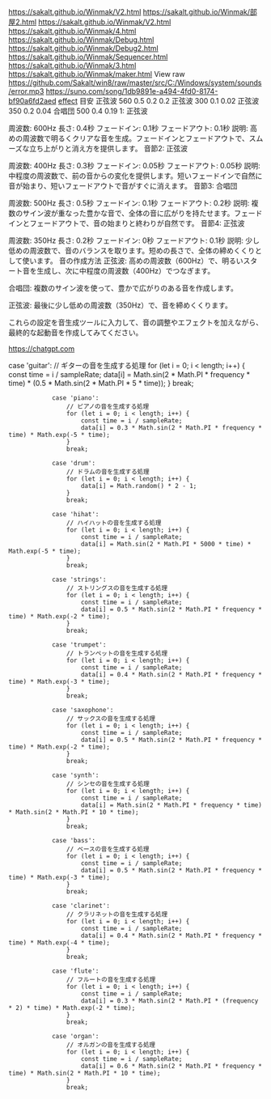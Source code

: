 https://sakalt.github.io/Winmak/V2.html
https://sakalt.github.io/Winmak/部屋2.html
https://sakalt.github.io/Winmak/V2.html
https://sakalt.github.io/Winmak/4.html
https://sakalt.github.io/Winmak/Debug.html
https://sakalt.github.io/Winmak/Debug2.html
https://sakalt.github.io/Winmak/Sequencer.html
https://sakalt.github.io/Winmak/3.html
https://sakalt.github.io/Winmak/maker.html
View raw https://github.com/Sakalt/win8/raw/master/src/C:/Windows/system/sounds/error.mp3
https://suno.com/song/1db9891e-a494-4fd0-8174-bf90a6fd2aed
[effect](https://sakalt.github.io/Winmak/effect.html)
目安
正弦波 
560
0.5
0.2
0.2
正弦波
300
0.1
0.02
正弦波
350
0.2
0.04
合唱団
500
0.4
0.19
1: 正弦波

周波数: 600Hz
長さ: 0.4秒
フェードイン: 0.1秒
フェードアウト: 0.1秒
説明: 高めの周波数で明るくクリアな音を生成。フェードインとフェードアウトで、スムーズな立ち上がりと消え方を提供します。
音節2: 正弦波

周波数: 400Hz
長さ: 0.3秒
フェードイン: 0.05秒
フェードアウト: 0.05秒
説明: 中程度の周波数で、前の音からの変化を提供します。短いフェードインで自然に音が始まり、短いフェードアウトで音がすぐに消えます。
音節3: 合唱団

周波数: 500Hz
長さ: 0.5秒
フェードイン: 0.1秒
フェードアウト: 0.2秒
説明: 複数のサイン波が重なった豊かな音で、全体の音に広がりを持たせます。フェードインとフェードアウトで、音の始まりと終わりが自然です。
音節4: 正弦波

周波数: 350Hz
長さ: 0.2秒
フェードイン: 0秒
フェードアウト: 0.1秒
説明: 少し低めの周波数で、音のバランスを取ります。短めの長さで、全体の締めくくりとして使います。
音の作成方法
正弦波: 高めの周波数（600Hz）で、明るいスタート音を生成し、次に中程度の周波数（400Hz）でつなぎます。

合唱団: 複数のサイン波を使って、豊かで広がりのある音を作成します。

正弦波: 最後に少し低めの周波数（350Hz）で、音を締めくくります。

これらの設定を音生成ツールに入力して、音の調整やエフェクトを加えながら、最終的な起動音を作成してみてください。



https://chatgpt.com

case 'guitar':
                    // ギターの音を生成する処理
                    for (let i = 0; i < length; i++) {
                        const time = i / sampleRate;
                        data[i] = Math.sin(2 * Math.PI * frequency * time) * (0.5 * Math.sin(2 * Math.PI * 5 * time));
                    }
                    break;
                    
                case 'piano':
                    // ピアノの音を生成する処理
                    for (let i = 0; i < length; i++) {
                        const time = i / sampleRate;
                        data[i] = 0.3 * Math.sin(2 * Math.PI * frequency * time) * Math.exp(-5 * time);
                    }
                    break;
                    
                case 'drum':
                    // ドラムの音を生成する処理
                    for (let i = 0; i < length; i++) {
                        data[i] = Math.random() * 2 - 1;
                    }
                    break;
                    
                case 'hihat':
                    // ハイハットの音を生成する処理
                    for (let i = 0; i < length; i++) {
                        const time = i / sampleRate;
                        data[i] = Math.sin(2 * Math.PI * 5000 * time) * Math.exp(-5 * time);
                    }
                    break;
                    
                case 'strings':
                    // ストリングスの音を生成する処理
                    for (let i = 0; i < length; i++) {
                        const time = i / sampleRate;
                        data[i] = 0.5 * Math.sin(2 * Math.PI * frequency * time) * Math.exp(-2 * time);
                    }
                    break;
                    
                case 'trumpet':
                    // トランペットの音を生成する処理
                    for (let i = 0; i < length; i++) {
                        const time = i / sampleRate;
                        data[i] = 0.4 * Math.sin(2 * Math.PI * frequency * time) * Math.exp(-3 * time);
                    }
                    break;
                    
                case 'saxophone':
                    // サックスの音を生成する処理
                    for (let i = 0; i < length; i++) {
                        const time = i / sampleRate;
                        data[i] = 0.5 * Math.sin(2 * Math.PI * frequency * time) * Math.exp(-2 * time);
                    }
                    break;
                    
                case 'synth':
                    // シンセの音を生成する処理
                    for (let i = 0; i < length; i++) {
                        const time = i / sampleRate;
                        data[i] = Math.sin(2 * Math.PI * frequency * time) * Math.sin(2 * Math.PI * 10 * time);
                    }
                    break;
                    
                case 'bass':
                    // ベースの音を生成する処理
                    for (let i = 0; i < length; i++) {
                        const time = i / sampleRate;
                        data[i] = 0.5 * Math.sin(2 * Math.PI * frequency * time) * Math.exp(-3 * time);
                    }
                    break;
                    
                case 'clarinet':
                    // クラリネットの音を生成する処理
                    for (let i = 0; i < length; i++) {
                        const time = i / sampleRate;
                        data[i] = 0.4 * Math.sin(2 * Math.PI * frequency * time) * Math.exp(-4 * time);
                    }
                    break;
                    
                case 'flute':
                    // フルートの音を生成する処理
                    for (let i = 0; i < length; i++) {
                        const time = i / sampleRate;
                        data[i] = 0.3 * Math.sin(2 * Math.PI * (frequency * 2) * time) * Math.exp(-2 * time);
                    }
                    break;
                    
                case 'organ':
                    // オルガンの音を生成する処理
                    for (let i = 0; i < length; i++) {
                        const time = i / sampleRate;
                        data[i] = 0.6 * Math.sin(2 * Math.PI * frequency * time) * Math.sin(2 * Math.PI * 10 * time);
                    }
                    break;


